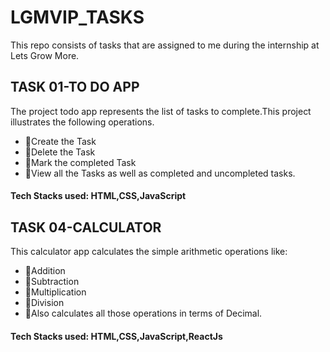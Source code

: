 # LGMVIP_TASKS
This repo consists of tasks that are assigned to me during the internship at Lets Grow More.

## TASK 01-TO DO APP
The project todo app represents the list of tasks to complete.This project illustrates the following operations.
- 📍Create the Task
- 📍Delete the Task
- 📍Mark the completed Task
- 📍View all the Tasks as well as completed and uncompleted tasks.
 #### **Tech Stacks used:** HTML,CSS,JavaScript

## TASK 04-CALCULATOR
This calculator app calculates the simple arithmetic operations like:
- 📌Addition
- 📌Subtraction
- 📌Multiplication
- 📌Division
- 📌Also calculates all those operations in terms of Decimal.
#### **Tech Stacks used:** HTML,CSS,JavaScript,ReactJs
